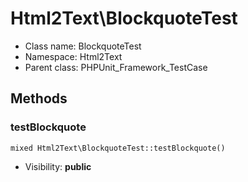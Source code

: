 Html2Text\BlockquoteTest
===============






* Class name: BlockquoteTest
* Namespace: Html2Text
* Parent class: PHPUnit_Framework_TestCase







Methods
-------


### testBlockquote

    mixed Html2Text\BlockquoteTest::testBlockquote()





* Visibility: **public**



